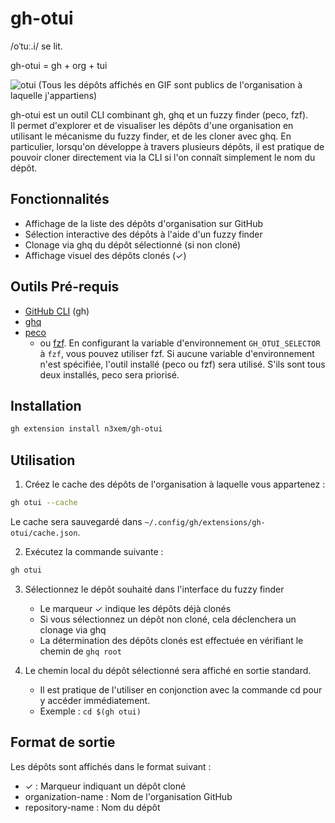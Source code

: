 # gh-otui

/oˈtuː.i/ se lit.

gh-otui = gh + org + tui

![otui](https://github.com/user-attachments/assets/0c7626eb-c639-4f4c-86e1-b4ba6dab5bec)
(Tous les dépôts affichés en GIF sont publics de l'organisation à laquelle j'appartiens)

gh-otui est un outil CLI combinant gh, ghq et un fuzzy finder (peco, fzf).  
Il permet d'explorer et de visualiser les dépôts d'une organisation en utilisant le mécanisme du fuzzy finder, et de les cloner avec ghq. En particulier, lorsqu'on développe à travers plusieurs dépôts, il est pratique de pouvoir cloner directement via la CLI si l'on connaît simplement le nom du dépôt.

## Fonctionnalités

- Affichage de la liste des dépôts d'organisation sur GitHub
- Sélection interactive des dépôts à l'aide d'un fuzzy finder
- Clonage via ghq du dépôt sélectionné (si non cloné)
- Affichage visuel des dépôts clonés (✓)

## Outils Pré-requis

- [GitHub CLI](https://cli.github.com/) (gh)
- [ghq](https://github.com/x-motemen/ghq)
- [peco](https://github.com/peco/peco)
  - ou [fzf](https://github.com/junegunn/fzf). En configurant la variable d'environnement `GH_OTUI_SELECTOR` à `fzf`, vous pouvez utiliser fzf. Si aucune variable d'environnement n'est spécifiée, l'outil installé (peco ou fzf) sera utilisé. S'ils sont tous deux installés, peco sera priorisé.
  
## Installation

```bash
gh extension install n3xem/gh-otui
```

## Utilisation

1. Créez le cache des dépôts de l'organisation à laquelle vous appartenez :

```bash
gh otui --cache
```

Le cache sera sauvegardé dans `~/.config/gh/extensions/gh-otui/cache.json`.

2. Exécutez la commande suivante :

```bash
gh otui
```

3. Sélectionnez le dépôt souhaité dans l'interface du fuzzy finder
   - Le marqueur ✓ indique les dépôts déjà clonés
   - Si vous sélectionnez un dépôt non cloné, cela déclenchera un clonage via ghq
   - La détermination des dépôts clonés est effectuée en vérifiant le chemin de `ghq root`

4. Le chemin local du dépôt sélectionné sera affiché en sortie standard.
   - Il est pratique de l'utiliser en conjonction avec la commande cd pour y accéder immédiatement.
   - Exemple : `cd $(gh otui)`

## Format de sortie

Les dépôts sont affichés dans le format suivant :

- ✓ : Marqueur indiquant un dépôt cloné
- organization-name : Nom de l'organisation GitHub
- repository-name : Nom du dépôt